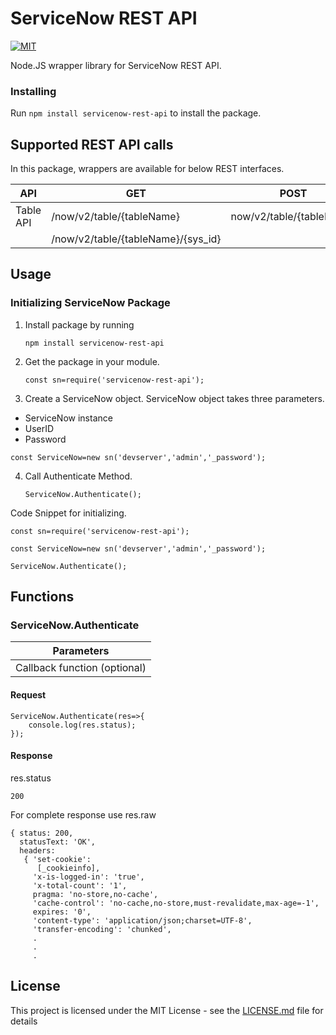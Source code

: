 # ServiceNow REST API
[![MIT](https://img.shields.io/badge/license-MIT-green.svg)](https://opensource.org/licenses/MIT)

Node.JS wrapper library for ServiceNow REST API.

### Installing

Run `npm install servicenow-rest-api` to install the package.

## Supported REST API calls

In this package, wrappers are available for below REST interfaces.

| API       | GET                                | POST                     | PUT                               | DELETE                            |
|-----------|------------------------------------|--------------------------|-----------------------------------|-----------------------------------|
| Table API | /now/v2/table/{tableName}          | now/v2/table/{tableName} | now/v2/table/{tableName}/{sys_id} | now/v2/table/{tableName}/{sys_id} |
|           | /now/v2/table/{tableName}/{sys_id} |                          |                                   |                                   |


## Usage

### Initializing ServiceNow Package

1. Install package by running 

   `npm install servicenow-rest-api`

2. Get the package in your module.

   `const sn=require('servicenow-rest-api');`

3. Create a ServiceNow object. ServiceNow object takes three parameters.
  * ServiceNow instance
  * UserID
  * Password
  
   `const ServiceNow=new sn('devserver','admin','_password');`  

4. Call Authenticate Method.

   `ServiceNow.Authenticate();`
   
Code Snippet for initializing.

```
const sn=require('servicenow-rest-api');

const ServiceNow=new sn('devserver','admin','_password');

ServiceNow.Authenticate();

```

## Functions

### ServiceNow.Authenticate

| Parameters                   |
|------------------------------|
| Callback function (optional) |

#### Request

```
ServiceNow.Authenticate(res=>{
    console.log(res.status);
});
```
#### Response

res.status

```
200
```

For complete response use res.raw

```
{ status: 200,
  statusText: 'OK',
  headers:
   { 'set-cookie':
      [_cookieinfo],
     'x-is-logged-in': 'true',
     'x-total-count': '1',
     pragma: 'no-store,no-cache',
     'cache-control': 'no-cache,no-store,must-revalidate,max-age=-1',
     expires: '0',
     'content-type': 'application/json;charset=UTF-8',
     'transfer-encoding': 'chunked',
     .
     .
     .
```

## License

This project is licensed under the MIT License - see the [LICENSE.md](LICENSE.md) file for details
